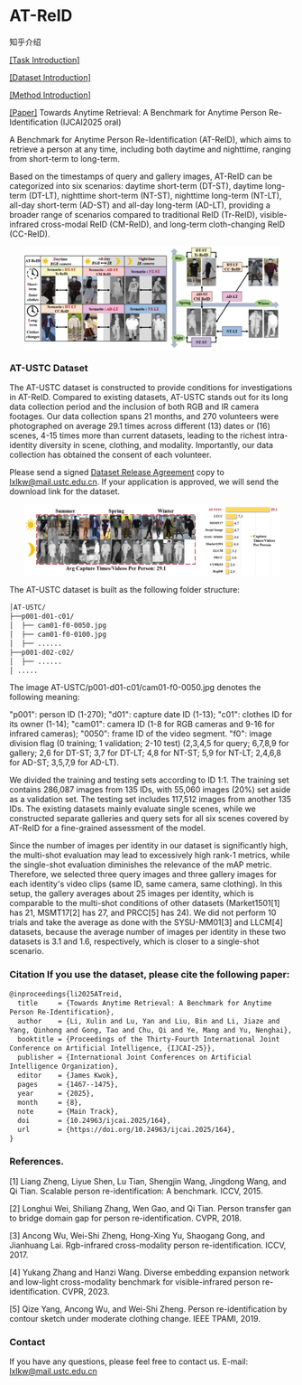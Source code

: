 # AT-ReID

知乎介绍

[\[Task Introduction\]](https://zhuanlan.zhihu.com/p/1944895842541605129)

[\[Dataset Introduction\]](https://zhuanlan.zhihu.com/p/1946682409371304382)

[\[Method Introduction\]](https://zhuanlan.zhihu.com/p/1947080865181078424)

[\[Paper\]](https://arxiv.org/pdf/2509.16635) Towards Anytime Retrieval: A Benchmark for Anytime Person Re-Identification (IJCAI2025 oral)

A Benchmark for Anytime Person Re-Identification (AT-ReID), which aims to retrieve a person at any time, including both daytime and nighttime, ranging from short-term to long-term.

Based on the timestamps of query and gallery images, AT-ReID can be categorized into six scenarios: daytime short-term (DT-ST), daytime long-term (DT-LT), nighttime short-term (NT-ST), nighttime long-term (NT-LT), all-day short-term (AD-ST) and all-day long-term (AD-LT), providing a broader range of scenarios compared to traditional ReID (Tr-ReID), visible-infrared cross-modal ReID (CM-ReID), and long-term cloth-changing ReID (CC-ReID).

<p align="center">   
    <img src="https://github.com/kw66/AT-ReID/blob/main/fig1.png" style="width:90%; display: block; margin-left: auto; margin-right: auto;"> 
</p>

### AT-USTC Dataset

The AT-USTC dataset is constructed to provide conditions for investigations in AT-ReID. Compared to existing datasets, AT-USTC stands out for its long data collection period and the inclusion of both RGB and IR camera footages. Our data collection spans 21 months, and 270 volunteers were photographed on average 29.1 times across different (13) dates or (16) scenes, 4-15 times more than current datasets, leading to the richest intra-identity diversity in scene, clothing, and modality. Importantly, our data collection has obtained the consent of each volunteer. 

Please send a signed [Dataset Release Agreement](https://github.com/kw66/AT-ReID/blob/main/AT-USTC%20Dataset%20Release%20Agreement.pdf) copy to lxlkw@mail.ustc.edu.cn. If your application is approved, we will send the download link for the dataset.

<p align="center">
  <img src="https://github.com/kw66/AT-ReID/blob/main/fig2.png" style="width:90%; display: block; margin-left: auto; margin-right: auto;">
</p>

The AT-USTC dataset is built as the following folder structure:
```
│AT-USTC/
├──p001-d01-c01/
│  ├── cam01-f0-0050.jpg
│  ├── cam01-f0-0100.jpg
│  ├── ......
├──p001-d02-c02/
│  ├── ......
│ .....
```
The image AT-USTC/p001-d01-c01/cam01-f0-0050.jpg denotes the following meaning: 

"p001": person ID (1-270); "d01": capture date ID (1-13); "c01": clothes ID for its owner (1-14); "cam01": camera ID (1-8 for RGB cameras and 9-16 for infrared cameras); "0050": frame ID of the video segment. "f0": image division flag (0 training; 1 validation; 2-10 test) (2,3,4,5 for query; 6,7,8,9 for gallery; 2,6 for DT-ST; 3,7 for DT-LT; 4,8 for NT-ST; 5,9 for NT-LT; 2,4,6,8 for AD-ST; 3,5,7,9 for AD-LT).

We divided the training and testing sets according to ID 1:1. The training set contains 286,087 images from 135 IDs, with 55,060 images (20%) set aside as a validation set. The testing set includes 117,512 images from another 135 IDs. The existing datasets mainly evaluate single scenes, while we constructed separate galleries and query sets for all six scenes covered by AT-ReID for a fine-grained assessment of the model. 

Since the number of images per identity in our dataset is significantly high, the multi-shot evaluation may lead to excessively high rank-1 metrics, while the single-shot evaluation diminishes the relevance of the mAP metric. Therefore, we selected three query images and three gallery images for each identity's video clips (same ID, same camera, same clothing). In this setup, the gallery averages about 25 images per identity, which is comparable to the multi-shot conditions of other datasets (Market1501[1] has 21, MSMT17[2] has 27, and PRCC[5] has 24). We did not perform 10 trials and take the average as done with the SYSU-MM01[3] and LLCM[4] datasets, because the average number of images per identity in these two datasets is 3.1 and 1.6, respectively, which is closer to a single-shot scenario.

### Citation If you use the dataset, please cite the following paper: 
```
@inproceedings{li2025ATreid,
  title     = {Towards Anytime Retrieval: A Benchmark for Anytime Person Re-Identification},
  author    = {Li, Xulin and Lu, Yan and Liu, Bin and Li, Jiaze and Yang, Qinhong and Gong, Tao and Chu, Qi and Ye, Mang and Yu, Nenghai},
  booktitle = {Proceedings of the Thirty-Fourth International Joint Conference on Artificial Intelligence, {IJCAI-25}},
  publisher = {International Joint Conferences on Artificial Intelligence Organization},
  editor    = {James Kwok},
  pages     = {1467--1475},
  year      = {2025},
  month     = {8},
  note      = {Main Track},
  doi       = {10.24963/ijcai.2025/164},
  url       = {https://doi.org/10.24963/ijcai.2025/164},
}
```

###  References.

[1] Liang Zheng, Liyue Shen, Lu Tian, Shengjin Wang, Jingdong Wang, and Qi Tian. Scalable person re-identification: A benchmark. ICCV, 2015.

[2] Longhui Wei, Shiliang Zhang, Wen Gao, and Qi Tian. Person transfer gan to bridge domain gap for person re-identification. CVPR, 2018.

[3] Ancong Wu, Wei-Shi Zheng, Hong-Xing Yu, Shaogang Gong, and Jianhuang Lai. Rgb-infrared cross-modality person re-identification. ICCV, 2017.

[4]  Yukang Zhang and Hanzi Wang. Diverse embedding expansion network and low-light cross-modality benchmark for visible-infrared person re-identification. CVPR, 2023.

[5] Qize Yang, Ancong Wu, and Wei-Shi Zheng. Person re-identification by contour sketch under moderate clothing change. IEEE TPAMI, 2019.

### Contact 
If you have any questions, please feel free to contact us. E-mail: lxlkw@mail.ustc.edu.cn
